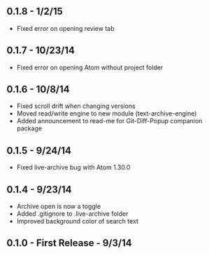 
## 0.1.8 - 1/2/15
* Fixed error on opening review tab

## 0.1.7 - 10/23/14
* Fixed error on opening Atom without project folder

## 0.1.6 - 10/8/14
* Fixed scroll drift when changing versions
* Moved read/write engine to new module (text-archive-engine)
* Added announcement to read-me for Git-Diff-Popup companion package

## 0.1.5 - 9/24/14
* Fixed live-archive bug with Atom 1.30.0

## 0.1.4 - 9/23/14
* Archive open is now a toggle
* Added .gitignore to .live-archive folder
* Improved background color of search text

## 0.1.0 - First Release - 9/3/14
